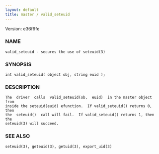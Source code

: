 ```yaml
---
layout: default
title: master / valid_seteuid
---
```


Version: e36f9fe




### NAME
    valid_seteuid - secures the use of seteuid(3)


### SYNOPSIS
    int valid_seteuid( object obj, string euid );


### DESCRIPTION
    The  driver  calls  valid_seteuid(ob,  euid)  in the master object from
    inside the seteuid(euid) efunction.  If valid_seteuid() returns 0, then
    the  seteuid()  call will fail.  If valid_seteuid() returns 1, then the
    seteuid(3) will succeed.


### SEE ALSO
    seteuid(3), geteuid(3), getuid(3), export_uid(3)




